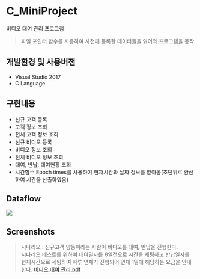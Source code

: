 # C_MiniProject
비디오 대여 관리 프로그램
> 파일 포인터 함수를 사용하여 사전에 등록한 데이터들을 읽어와 프로그램을 동작


## 개발환경 및 사용버전
- Visual Studio 2017
- C Language

## 구현내용
- 신규 고객 등록
- 고객 정보 조회
- 전체 고객 정보 조회
- 신규 비디오 등록
- 비디오 정보 조회
- 전체 비디오 정보 조회
- 대여, 반납, 대여현황 조회
- 시간함수 Epoch times를 사용하여 현재시간과 날짜 정보를 받아옴(초단위로 환산하여 시간을 산출하였음)

## Dataflow
<img src="https://user-images.githubusercontent.com/76413580/111266596-1c0bec00-866e-11eb-91ca-e15a5171377b.png"></image>

## Screenshots
> 시나리오 : 신규고객 양동이라는 사람이 비디오를 대여, 반납을 진행한다.   
>    시나리오 테스트를 위하여 대여일자를 8일전으로 시간을 세팅하고 반납일자를 현재시간으로 세팅하여 
>     하루 연체가 진행되어 연체 1일에 해당하는 요금을 안내한다. 
>     [비디오 대여 관리.pdf](https://github.com/imyanghw/C_MiniProject/files/6149102/default.pdf)
